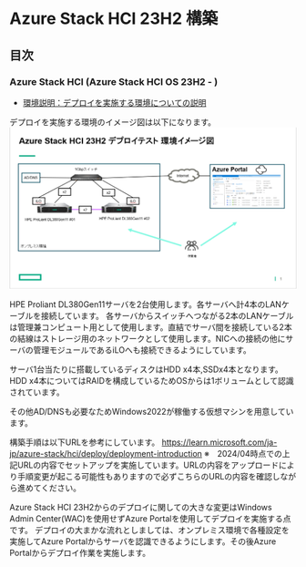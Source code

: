 # Azure Stack HCI 23H2 構築


## 目次
### Azure Stack HCI (Azure Stack HCI OS 23H2 - )
- [環境説明：デプロイを実施する環境についての説明](../installation00)  

デプロイを実施する環境のイメージ図は以下になります。
![](pics/kankyo_image00.PNG)

HPE Proliant DL380Gen11サーバを2台使用します。各サーバへ計4本のLANケーブルを接続しています。
各サーバからスイッチへつながる2本のLANケーブルは管理兼コンピュート用として使用します。直結でサーバ間を接続している2本の結線はストレージ用のネットワークとして使用します。NICへの接続の他にサーバの管理モジュールであるiLOへも接続できるようにしています。

サーバ1台当たりに搭載しているディスクはHDD x4本,SSDx4本となります。
HDD x4本についてはRAIDを構成しているためOSからは1ボリュームとして認識されています。

その他AD/DNSも必要なためWindows2022が稼働する仮想マシンを用意しています。

構築手順は以下URLを参考にしています。
https://learn.microsoft.com/ja-jp/azure-stack/hci/deploy/deployment-introduction
※　2024/04時点での上記URLの内容でセットアップを実施しています。URLの内容をアップロードにより手順変更が起こる可能性もありますので必ずこちらのURLの内容を確認しながら進めてください。

Azure Stack HCI 23H2からのデプロイに関しての大きな変更はWindows Admin Center(WAC)を使用せずAzure Portalを使用してデプロイを実施する点です。
デプロイの大まかな流れとしましては、オンプレミス環境で各種設定を実施してAzure Portalからサーバを認識できるようにします。その後Azure Portalからデプロイ作業を実施します。
